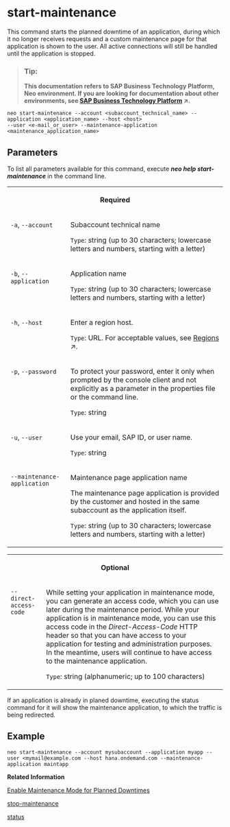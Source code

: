 <!-- loiof42be92739bf483fa930a9caa7efaf13 -->

# start-maintenance

This command starts the planned downtime of an application, during which it no longer receives requests and a custom maintenance page for that application is shown to the user. All active connections will still be handled until the application is stopped.



> ### Tip:  
> **This documentation refers to SAP Business Technology Platform, Neo environment. If you are looking for documentation about other environments, see [SAP Business Technology Platform](https://help.sap.com/viewer/65de2977205c403bbc107264b8eccf4b/Cloud/en-US/6a2c1ab5a31b4ed9a2ce17a5329e1dd8.html "SAP Business Technology Platform (SAP BTP) is an integrated offering comprised of four technology portfolios: database and data management, application development and integration, analytics, and intelligent technologies. The platform offers users the ability to turn data into business value, compose end-to-end business processes, and build and extend SAP applications quickly.") :arrow_upper_right:.**



```
neo start-maintenance --account <subaccount_technical_name> --application <application_name> --host <host> 
--user <e-mail_or_user> --maintenance-application <maintenance_application_name> 
```



<a name="loiof42be92739bf483fa930a9caa7efaf13__section_N1001E_N10012_N10001"/>

## Parameters

To list all parameters available for this command, execute ***neo help start-maintenance*** in the command line.


<table>
<tr>
<th valign="top" colspan="2">

Required



</th>
</tr>
<tr>
<td valign="top">

`-a`, `--account`



</td>
<td valign="top">

Subaccount technical name

`Type`: string \(up to 30 characters; lowercase letters and numbers, starting with a letter\)



</td>
</tr>
<tr>
<td valign="top">

`-b`, `--application` 



</td>
<td valign="top">

Application name

`Type`: string \(up to 30 characters; lowercase letters and numbers, starting with a letter\)



</td>
</tr>
<tr>
<td valign="top">

`-h`, `--host`



</td>
<td valign="top">

Enter a region host.

`Type`: URL. For acceptable values, see [Regions](https://help.sap.com/viewer/65de2977205c403bbc107264b8eccf4b/Cloud/en-US/350356d1dc314d3199dca15bd2ab9b0e.html "You can deploy applications in different regions. Each region represents a geographical location (for example, Europe, US East) where applications, data, or services are hosted.") :arrow_upper_right:.



</td>
</tr>
<tr>
<td valign="top">

`-p`, `--password`



</td>
<td valign="top">

To protect your password, enter it only when prompted by the console client and not explicitly as a parameter in the properties file or the command line.

`Type`: string



</td>
</tr>
<tr>
<td valign="top">

`-u`, `--user`



</td>
<td valign="top">

Use your email, SAP ID, or user name.

`Type`: string



</td>
</tr>
<tr>
<td valign="top">

`--maintenance-application`



</td>
<td valign="top">

Maintenance page application name

The maintenance page application is provided by the customer and hosted in the same subaccount as the application itself.

`Type`: string \(up to 30 characters; lowercase letters and numbers, starting with a letter\)



</td>
</tr>
</table>


<table>
<tr>
<th valign="top" colspan="2">

Optional



</th>
</tr>
<tr>
<td valign="top">

`--direct-access-code`



</td>
<td valign="top">

While setting your application in maintenance mode, you can generate an access code, which you can use later during the maintenance period. While your application is in maintenance mode, you can use this access code in the *Direct-Access-Code* HTTP header so that you can have access to your application for testing and administration purposes. In the meantime, users will continue to have access to the maintenance application.

`Type`: string \(alphanumeric; up to 100 characters\)



</td>
</tr>
</table>

If an application is already in planed downtime, executing the status command for it will show the maintenance application, to which the traffic is being redirected.



## Example

```
neo start-maintenance --account mysubaccount --application myapp --user <mymail@example.com --host hana.ondemand.com --maintenance-application maintapp
```

**Related Information**  


[Enable Maintenance Mode for Planned Downtimes](enable-maintenance-mode-for-planned-downtimes-aa04f29.md "An operator can start and stop planned application downtime, during which a customized maintenance page for that application is shown to end users.")

[stop-maintenance](stop-maintenance-3fbd6fe.md "This command stops the planned downtime of an application, starts traffic to it and deregisters the maintenance application page.")

[status](status-d4f6592.md "You can check the current status of an application or application process. The command lists all application processes with their IDs, state, last change date sorted chronologically, and runtime information.")

